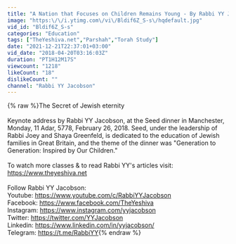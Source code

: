 ```yaml
---
title: "A Nation that Focuses on Children Remains Young - By Rabbi YY Jacobson"
image: "https:\/\/i.ytimg.com\/vi\/Bldif6Z_S-s\/hqdefault.jpg"
vid_id: "Bldif6Z_S-s"
categories: "Education"
tags: ["TheYeshiva.net","Parshah","Torah Study"]
date: "2021-12-21T22:37:01+03:00"
vid_date: "2018-04-20T03:16:03Z"
duration: "PT1H12M17S"
viewcount: "1218"
likeCount: "18"
dislikeCount: ""
channel: "Rabbi YY Jacobson"
---
```

{% raw %}The Secret of Jewish eternity<br /><br />Keynote address by Rabbi YY Jacobson, at the Seed dinner in Manchester, Monday, 11 Adar, 5778, February 26, 2018. Seed, under the leadership of Rabbi Joey and Shaya Greenfeld, is dedicated to the education of Jewish families in Great Britain, and the theme of the dinner was &quot;Generation to Generation: Inspired by Our Children.&quot;<br /><br />To watch more classes &amp; to read Rabbi YY's articles visit: <a rel="nofollow" target="blank" href="https://www.theyeshiva.net">https://www.theyeshiva.net</a><br /><br />Follow Rabbi YY Jacobson:<br />Youtube: <a rel="nofollow" target="blank" href="https://www.youtube.com/c/RabbiYYJacobson">https://www.youtube.com/c/RabbiYYJacobson</a><br />Facebook: <a rel="nofollow" target="blank" href="https://www.facebook.com/TheYeshiva">https://www.facebook.com/TheYeshiva</a><br />Instagram: <a rel="nofollow" target="blank" href="https://www.instagram.com/yyjacobson">https://www.instagram.com/yyjacobson</a><br />Twitter: <a rel="nofollow" target="blank" href="https://twitter.com/YYJacobson">https://twitter.com/YYJacobson</a><br />Linkedin: <a rel="nofollow" target="blank" href="https://www.linkedin.com/in/yyjacobson/">https://www.linkedin.com/in/yyjacobson/</a><br />Telegram:  <a rel="nofollow" target="blank" href="https://t.me/RabbiYY">https://t.me/RabbiYY</a>{% endraw %}
